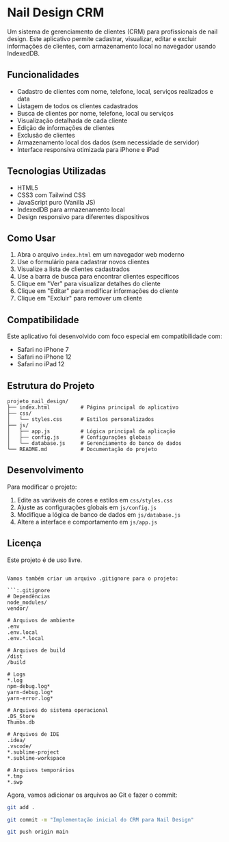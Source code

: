 # Nail Design CRM

Um sistema de gerenciamento de clientes (CRM) para profissionais de nail design. Este aplicativo permite cadastrar, visualizar, editar e excluir informações de clientes, com armazenamento local no navegador usando IndexedDB.

## Funcionalidades

- Cadastro de clientes com nome, telefone, local, serviços realizados e data
- Listagem de todos os clientes cadastrados
- Busca de clientes por nome, telefone, local ou serviços
- Visualização detalhada de cada cliente
- Edição de informações de clientes
- Exclusão de clientes
- Armazenamento local dos dados (sem necessidade de servidor)
- Interface responsiva otimizada para iPhone e iPad

## Tecnologias Utilizadas

- HTML5
- CSS3 com Tailwind CSS
- JavaScript puro (Vanilla JS)
- IndexedDB para armazenamento local
- Design responsivo para diferentes dispositivos

## Como Usar

1. Abra o arquivo `index.html` em um navegador web moderno
2. Use o formulário para cadastrar novos clientes
3. Visualize a lista de clientes cadastrados
4. Use a barra de busca para encontrar clientes específicos
5. Clique em "Ver" para visualizar detalhes do cliente
6. Clique em "Editar" para modificar informações do cliente
7. Clique em "Excluir" para remover um cliente

## Compatibilidade

Este aplicativo foi desenvolvido com foco especial em compatibilidade com:
- Safari no iPhone 7
- Safari no iPhone 12
- Safari no iPad 12

## Estrutura do Projeto

```
projeto_nail_design/
├── index.html          # Página principal do aplicativo
├── css/
│   └── styles.css      # Estilos personalizados
├── js/
│   ├── app.js          # Lógica principal da aplicação
│   ├── config.js       # Configurações globais
│   └── database.js     # Gerenciamento do banco de dados
└── README.md           # Documentação do projeto
```

## Desenvolvimento

Para modificar o projeto:

1. Edite as variáveis de cores e estilos em `css/styles.css`
2. Ajuste as configurações globais em `js/config.js`
3. Modifique a lógica de banco de dados em `js/database.js`
4. Altere a interface e comportamento em `js/app.js`

## Licença

Este projeto é de uso livre.
```

Vamos também criar um arquivo .gitignore para o projeto:

```:.gitignore
# Dependências
node_modules/
vendor/

# Arquivos de ambiente
.env
.env.local
.env.*.local

# Arquivos de build
/dist
/build

# Logs
*.log
npm-debug.log*
yarn-debug.log*
yarn-error.log*

# Arquivos do sistema operacional
.DS_Store
Thumbs.db

# Arquivos de IDE
.idea/
.vscode/
*.sublime-project
*.sublime-workspace

# Arquivos temporários
*.tmp
*.swp
```

Agora, vamos adicionar os arquivos ao Git e fazer o commit:

```bash
git add .
```

```bash
git commit -m "Implementação inicial do CRM para Nail Design"
```

```bash
git push origin main